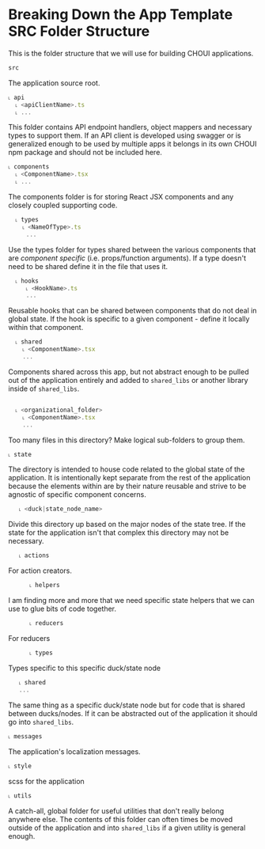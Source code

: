 
# Breaking Down the App Template SRC Folder Structure

This is the folder structure that we will use for building CHOUI applications.

```javascript
src
```
The application source root.

```javascript
˪ api
  ˪ <apiClientName>.ts
  ˪ ...

```
This folder contains API endpoint handlers, object mappers and necessary types to support them. If an API client is developed using swagger or is generalized enough to be used by multiple apps it belongs in its own CHOUI npm package and should not be included here.

```javascript
˪ components
  ˪ <ComponentName>.tsx
  ˪ ...

```
The components folder is for storing React JSX components and any closely coupled supporting code.

```javascript
  ˪ types
    ˪ <NameOfType>.ts
     ...
```

Use the types folder for types shared between the various components that are _component specific_ (i.e. props/function arguments). If a type doesn't need to be shared define it in the file that uses it.

```javascript
  ˪ hooks
     ˪ <HookName>.ts
     ...
```

Reusable hooks that can be shared between components that do not deal in global state. If the hook is specific to a given component - define it locally within that component.

```javascript
  ˪ shared
    ˪ <ComponentName>.tsx
    ...
```

Components shared across this app, but not abstract enough to be pulled out of the application entirely and added to `shared_libs` or another library inside of `shared_libs`.
```javascript

  ˪ <organizational_folder>
    ˪ <ComponentName>.tsx
    ...
```
Too many files in this directory? Make logical sub-folders to group them.

```javascript
˪ state
```
The directory is intended to house code related to the global state of the application. It is intentionally kept separate from the rest of the application because the elements within are by their nature reusable and strive to be agnostic of specific component concerns.

```javascript
   ˪ <duck|state_node_name>
```

Divide this directory up based on the major nodes of the state tree. If the state for the application isn't that complex this directory may not be necessary.

 ```javascript
    ˪ actions
```
For action creators.

```javascript
      ˪ helpers
```
I am finding more and more that we need specific state helpers that we can use to glue bits of code together.

```javascript
      ˪ reducers
```
For reducers
```javascript
      ˪ types
```
Types specific to this specific duck/state node

```javascript
   ˪ shared
   ...
```
The same thing as a specific duck/state node but for code that is shared between ducks/nodes. If it can be abstracted out of the application it should go into `shared_libs`.

```
˪ messages
```

The application's localization messages.

```
˪ style
```

scss for the application


```
˪ utils
```

A catch-all, global folder for useful utilities that don't really belong anywhere else. The contents of this folder can often times be moved outside of the application and into `shared_libs` if a given utility is general enough.
